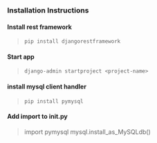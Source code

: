 ### Installation Instructions
#### Install rest framework
> `pip install djangorestframework`
>
#### Start app
> `django-admin startproject <project-name>`

#### install mysql client handler 
>`pip install pymysql`


#### Add import to init.py
> import pymysql 
> mysql.install_as_MySQLdb()